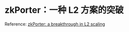 # zkPorter：一种 L2 方案的突破





Reference: [zkPorter: a breakthrough in L2 scaling](https://medium.com/matter-labs/zkporter-a-breakthrough-in-l2-scaling-ed5e48842fbf)
